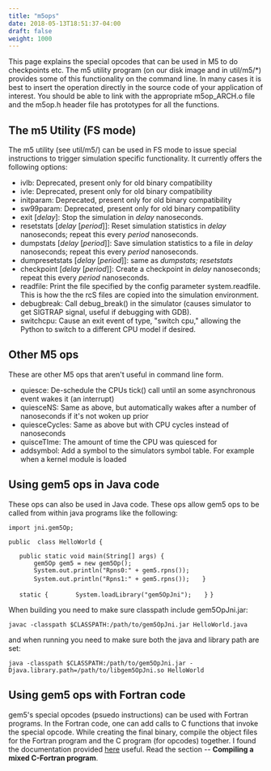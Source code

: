 ```yaml
---
title: "m5ops"
date: 2018-05-13T18:51:37-04:00
draft: false
weight: 1000
---
```


This page explains the special opcodes that can be used in M5 to do
checkpoints etc. The m5 utility program (on our disk image and in
util/m5/\*) provides some of this functionality on the command line. In
many cases it is best to insert the operation directly in the source
code of your application of interest. You should be able to link with
the appropriate m5op_ARCH.o file and the m5op.h header file has
prototypes for all the functions.

## The m5 Utility (FS mode)

The m5 utility (see util/m5/) can be used in FS mode to issue special
instructions to trigger simulation specific functionality. It currently
offers the following options:

  - ivlb: Deprecated, present only for old binary compatibility
  - ivle: Deprecated, present only for old binary compatibility
  - initparam: Deprecated, present only for old binary compatibility
  - sw99param: Deprecated, present only for old binary compatibility
  - exit \[*delay*\]: Stop the simulation in *delay* nanoseconds.
  - resetstats \[*delay* \[*period*\]\]: Reset simulation statistics in
    *delay* nanoseconds; repeat this every *period* nanoseconds.
  - dumpstats \[*delay* \[*period*\]\]: Save simulation statistics to a
    file in *delay* nanoseconds; repeat this every *period* nanoseconds.
  - dumpresetstats \[*delay* \[*period*\]\]: same as *dumpstats;
    resetstats*
  - checkpoint \[*delay* \[*period*\]\]: Create a checkpoint in *delay*
    nanoseconds; repeat this every *period* nanoseconds.
  - readfile: Print the file specified by the config parameter
    system.readfile. This is how the the rcS files are copied into the
    simulation environment.
  - debugbreak: Call debug_break() in the simulator (causes simulator
    to get SIGTRAP signal, useful if debugging with GDB).
  - switchcpu: Cause an exit event of type, "switch cpu," allowing the
    Python to switch to a different CPU model if desired.

## Other M5 ops

These are other M5 ops that aren't useful in command line form.

  - quiesce: De-schedule the CPUs tick() call until an some asynchronous
    event wakes it (an interrupt)
  - quiesceNS: Same as above, but automatically wakes after a number of
    nanoseconds if it's not woken up prior
  - quiesceCycles: Same as above but with CPU cycles instead of
    nanoseconds
  - quisceTIme: The amount of time the CPU was quiesced for
  - addsymbol: Add a symbol to the simulators symbol table. For example
    when a kernel module is loaded

## Using gem5 ops in Java code

These ops can also be used in Java code. These ops allow gem5 ops to be
called from within java programs like the following:

`import jni.gem5Op;`

`public  class HelloWorld {`

`   public static void main(String[] args) {`
`       gem5Op gem5 = new gem5Op();`
`       System.out.println("Rpns0:" + gem5.rpns());`
`       System.out.println("Rpns1:" + gem5.rpns());`
`   }`

`   static {`
`       System.loadLibrary("gem5OpJni");`
`   }`
`}`

When building you need to make sure classpath include gem5OpJni.jar:

`javac -classpath $CLASSPATH:/path/to/gem5OpJni.jar HelloWorld.java`

and when running you need to make sure both the java and library path
are
set:

`java -classpath $CLASSPATH:/path/to/gem5OpJni.jar -Djava.library.path=/path/to/libgem5OpJni.so HelloWorld`

## Using gem5 ops with Fortran code

gem5's special opcodes (psuedo instructions) can be used with Fortran
programs. In the Fortran code, one can add calls to C functions that
invoke the special opcode. While creating the final binary, compile the
object files for the Fortran program and the C program (for opcodes)
together. I found the documentation provided
[here](http://gcc.gnu.org/wiki/GFortranGettingStarted) useful. Read the
section -- **Compiling a mixed C-Fortran program**.
